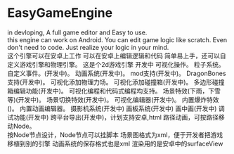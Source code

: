 # EasyGameEngine
in devloping, A full game editor and Easy to use.
<br/>
this engine can work on Android.
You can edit game logic like scratch.
Even don't need to code.
Just realize your logic in your mind.
<br/>
这个引擎可以在安卓上工作
可以在安卓上编辑逻辑和代码
简单易上手，还可以自定义游戏引擎和物理引擎。
这是个2d游戏引擎
开发中
可视化操作。
粒子系统。
自定义事件。(开发中)。
动画系统(开发中)。
mod支持(开发中)。
DragonBones支持(开发中)。
可视化添加物理力场。
可视化添加碰撞箱(开发中)。
多边形碰撞箱编辑功能(开发中)。
可视化编程和代码式编程均支持。
场景特效(下雨，下雪等)(开发中)。
场景切换特效(开发中)。
可视化编辑器(开发中)。
内置爆炸特效()。
内置动画编辑器。
摄影机系统(开发中)
画板系统(开发中)
画中画(开发中)
调试功能(开发中)
跨平台导出(开发中)，计划支持安卓,html
路径动画，可按路径移动Node。
<br/>
按Node节点设计，Node节点可以挂脚本
场景图格式为xml，便于开发者把游戏移植到别的引擎
动画系统的保存格式也是xml
渲染用的是安卓中的surfaceView

